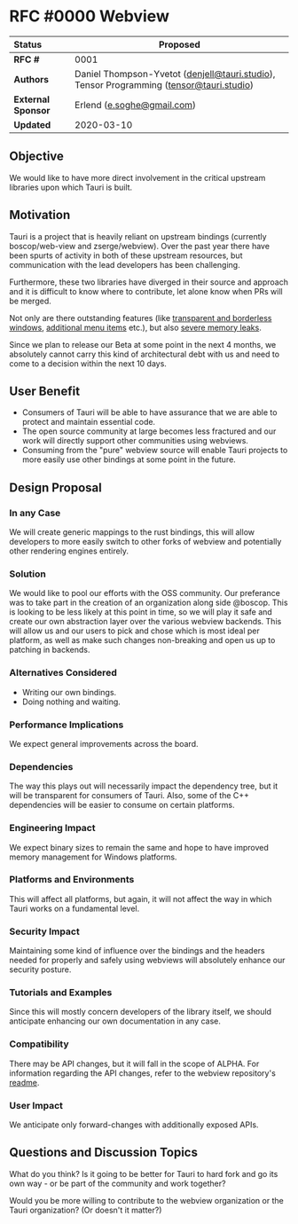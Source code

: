 # RFC #0000 Webview

| Status        | Proposed       |
:-------------- | ---------------------------------------------------- |
| **RFC #** | 0001 |
| **Authors** | Daniel Thompson-Yvetot (denjell@tauri.studio), Tensor Programming (tensor@tauri.studio) |
| **External Sponsor** | Erlend (e.soghe@gmail.com) |
| **Updated** | 2020-03-10 |


## Objective
We would like to have more direct involvement in the critical upstream libraries upon which Tauri is built.

## Motivation
Tauri is a project that is heavily reliant on upstream bindings (currently boscop/web-view and zserge/webview). Over the past year there have been spurts of activity in both of these upstream resources, but communication with the lead developers has been challenging.

Furthermore, these two libraries have diverged in their source and approach and it is difficult to know where to contribute, let alone know when PRs will be merged.

Not only are there outstanding features (like [transparent and borderless windows](https://github.com/Boscop/web-view/commit/55f619190e6aa8c54fde8cf72d71a5126238a5e3), [additional menu items](https://github.com/Boscop/web-view/pull/125) etc.), but also [severe memory leaks](https://github.com/Boscop/web-view/issues/79).

Since we plan to release our Beta at some point in the next 4 months, we absolutely cannot carry this kind of architectural debt with us and need to come to a decision within the next 10 days.

## User Benefit
- Consumers of Tauri will be able to have assurance that we are able to protect and maintain essential code.
- The open source community at large becomes less fractured and our work will directly support other communities using webviews.
- Consuming from the "pure" webview source will enable Tauri projects to more easily use other bindings at some point in the future.

## Design Proposal

### In any Case
We will create generic mappings to the rust bindings, this will allow developers to more easily switch to other forks of webview and potentially other rendering engines entirely.

### Solution
We would like to pool our efforts with the OSS community. Our preferance was to take part in the creation of an organization along side @boscop. This is looking to be less likely at this point in time, so we will play it safe and create our own abstraction layer over the various webview backends. This will allow us and our users to pick and chose which is most ideal per platform, as well as make such changes non-breaking and open us up to patching in backends.

### Alternatives Considered
- Writing our own bindings.
- Doing nothing and waiting.

### Performance Implications
We expect general improvements across the board.

### Dependencies
The way this plays out will necessarily impact the dependency tree, but it will be transparent for consumers of Tauri.  Also, some of the C++ dependencies will be easier to consume on certain platforms.

### Engineering Impact
We expect binary sizes to remain the same and hope to have improved memory management for Windows platforms.

### Platforms and Environments
This will affect all platforms, but again, it will not affect the way in which Tauri works on a fundamental level.

### Security Impact
Maintaining some kind of influence over the bindings and the headers needed for properly and safely using webviews will absolutely enhance our security posture.

### Tutorials and Examples
Since this will mostly concern developers of the library itself, we should anticipate enhancing our own documentation in any case.

### Compatibility
There may be API changes, but it will fall in the scope of ALPHA.  For information regarding the API changes, refer to the webview repository's [readme](https://github.com/zserge/webview).  

### User Impact
We anticipate only forward-changes with additionally exposed APIs.

## Questions and Discussion Topics
What do you think? Is it going to be better for Tauri to hard fork and go its own way - or be part of the community and work together?

Would you be more willing to contribute to the webview organization or the Tauri organization? (Or doesn't it matter?)
